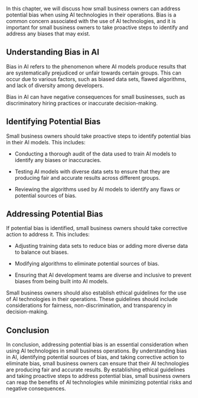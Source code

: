 
In this chapter, we will discuss how small business owners can address potential bias when using AI technologies in their operations. Bias is a common concern associated with the use of AI technologies, and it is important for small business owners to take proactive steps to identify and address any biases that may exist.

Understanding Bias in AI
------------------------

Bias in AI refers to the phenomenon where AI models produce results that are systematically prejudiced or unfair towards certain groups. This can occur due to various factors, such as biased data sets, flawed algorithms, and lack of diversity among developers.

Bias in AI can have negative consequences for small businesses, such as discriminatory hiring practices or inaccurate decision-making.

Identifying Potential Bias
--------------------------

Small business owners should take proactive steps to identify potential bias in their AI models. This includes:

* Conducting a thorough audit of the data used to train AI models to identify any biases or inaccuracies.

* Testing AI models with diverse data sets to ensure that they are producing fair and accurate results across different groups.

* Reviewing the algorithms used by AI models to identify any flaws or potential sources of bias.

Addressing Potential Bias
-------------------------

If potential bias is identified, small business owners should take corrective action to address it. This includes:

* Adjusting training data sets to reduce bias or adding more diverse data to balance out biases.

* Modifying algorithms to eliminate potential sources of bias.

* Ensuring that AI development teams are diverse and inclusive to prevent biases from being built into AI models.

Small business owners should also establish ethical guidelines for the use of AI technologies in their operations. These guidelines should include considerations for fairness, non-discrimination, and transparency in decision-making.

Conclusion
----------

In conclusion, addressing potential bias is an essential consideration when using AI technologies in small business operations. By understanding bias in AI, identifying potential sources of bias, and taking corrective action to eliminate bias, small business owners can ensure that their AI technologies are producing fair and accurate results. By establishing ethical guidelines and taking proactive steps to address potential bias, small business owners can reap the benefits of AI technologies while minimizing potential risks and negative consequences.
